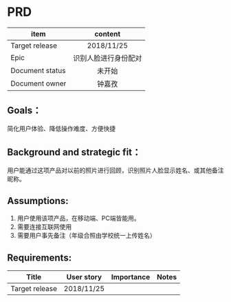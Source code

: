# PRD 

item|content
--|:--:
Target release|2018/11/25
Epic| 识别人脸进行身份配对
Document status|未开始
Document owner|钟嘉孜

## Goals：
简化用户体验、降低操作难度、方便快捷

## Background and strategic fit：
用户能通过这项产品对以前的照片进行回顾，识别照片人脸显示姓名、或其他备注昵称。

## Assumptions:
1. 用户使用该项产品，在移动端、PC端皆能用。
2. 需要连接互联网使用
3. 需要用户事先备注（年级合照由学校统一上传姓名）

## Requirements:
Title|User story|Importance|Notes
:--:|:--:|:--:|:--:
Target release|2018/11/25

